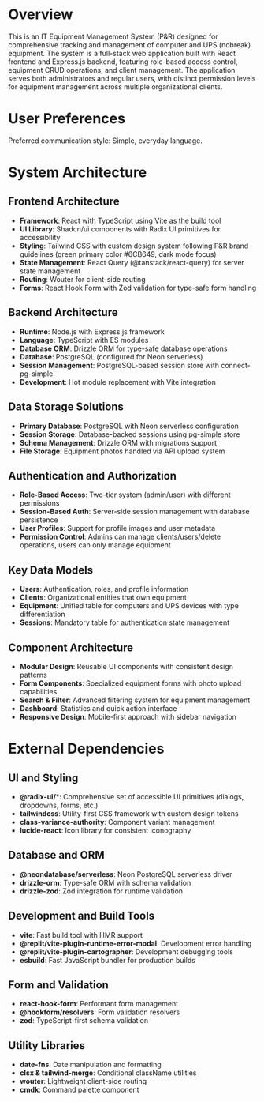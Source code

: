 # Overview

This is an IT Equipment Management System (P&R) designed for comprehensive tracking and management of computer and UPS (nobreak) equipment. The system is a full-stack web application built with React frontend and Express.js backend, featuring role-based access control, equipment CRUD operations, and client management. The application serves both administrators and regular users, with distinct permission levels for equipment management across multiple organizational clients.

# User Preferences

Preferred communication style: Simple, everyday language.

# System Architecture

## Frontend Architecture
- **Framework**: React with TypeScript using Vite as the build tool
- **UI Library**: Shadcn/ui components with Radix UI primitives for accessibility
- **Styling**: Tailwind CSS with custom design system following P&R brand guidelines (green primary color #6CB649, dark mode focus)
- **State Management**: React Query (@tanstack/react-query) for server state management
- **Routing**: Wouter for client-side routing
- **Forms**: React Hook Form with Zod validation for type-safe form handling

## Backend Architecture
- **Runtime**: Node.js with Express.js framework
- **Language**: TypeScript with ES modules
- **Database ORM**: Drizzle ORM for type-safe database operations
- **Database**: PostgreSQL (configured for Neon serverless)
- **Session Management**: PostgreSQL-based session store with connect-pg-simple
- **Development**: Hot module replacement with Vite integration

## Data Storage Solutions
- **Primary Database**: PostgreSQL with Neon serverless configuration
- **Session Storage**: Database-backed sessions using pg-simple store
- **Schema Management**: Drizzle ORM with migrations support
- **File Storage**: Equipment photos handled via API upload system

## Authentication and Authorization
- **Role-Based Access**: Two-tier system (admin/user) with different permissions
- **Session-Based Auth**: Server-side session management with database persistence
- **User Profiles**: Support for profile images and user metadata
- **Permission Control**: Admins can manage clients/users/delete operations, users can only manage equipment

## Key Data Models
- **Users**: Authentication, roles, and profile information
- **Clients**: Organizational entities that own equipment
- **Equipment**: Unified table for computers and UPS devices with type differentiation
- **Sessions**: Mandatory table for authentication state management

## Component Architecture
- **Modular Design**: Reusable UI components with consistent design patterns
- **Form Components**: Specialized equipment forms with photo upload capabilities
- **Search & Filter**: Advanced filtering system for equipment management
- **Dashboard**: Statistics and quick action interface
- **Responsive Design**: Mobile-first approach with sidebar navigation

# External Dependencies

## UI and Styling
- **@radix-ui/***: Comprehensive set of accessible UI primitives (dialogs, dropdowns, forms, etc.)
- **tailwindcss**: Utility-first CSS framework with custom design tokens
- **class-variance-authority**: Component variant management
- **lucide-react**: Icon library for consistent iconography

## Database and ORM
- **@neondatabase/serverless**: Neon PostgreSQL serverless driver
- **drizzle-orm**: Type-safe ORM with schema validation
- **drizzle-zod**: Zod integration for runtime validation

## Development and Build Tools
- **vite**: Fast build tool with HMR support
- **@replit/vite-plugin-runtime-error-modal**: Development error handling
- **@replit/vite-plugin-cartographer**: Development debugging tools
- **esbuild**: Fast JavaScript bundler for production builds

## Form and Validation
- **react-hook-form**: Performant form management
- **@hookform/resolvers**: Form validation resolvers
- **zod**: TypeScript-first schema validation

## Utility Libraries
- **date-fns**: Date manipulation and formatting
- **clsx & tailwind-merge**: Conditional className utilities
- **wouter**: Lightweight client-side routing
- **cmdk**: Command palette component